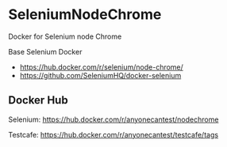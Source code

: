 # SeleniumNodeChrome
Docker for Selenium node Chrome

Base Selenium Docker
* https://hub.docker.com/r/selenium/node-chrome/
* https://github.com/SeleniumHQ/docker-selenium

## Docker Hub
Selenium: https://hub.docker.com/r/anyonecantest/nodechrome

Testcafe: https://hub.docker.com/r/anyonecantest/testcafe/tags

